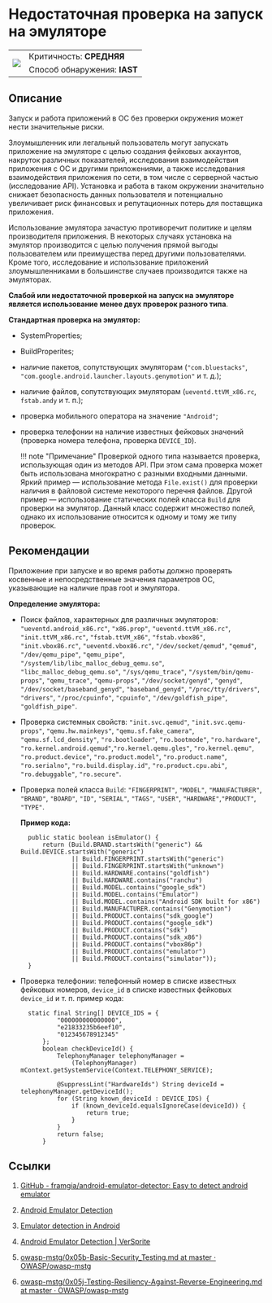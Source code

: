 # Недостаточная проверка на запуск на эмуляторе

<table class='noborder'>
    <colgroup>
      <col/>
      <col/>
    </colgroup>
    <tbody>
      <tr>
        <td rowspan="2"><img src="../../../img/defekt_srednij.png"/></td>
        <td>Критичность:<strong> СРЕДНЯЯ</strong></td>
      </tr>
      <tr>
        <td>Способ обнаружения:<strong> IAST</strong></td>
      </tr>
    </tbody>
</table>

## Описание

Запуск и работа приложений в ОС без проверки окружения может нести значительные риски.

Злоумышленник или легальный пользователь могут запускать приложение на эмуляторе с целью создания фейковых аккаунтов, накруток различных показателей, исследования взаимодействия приложения с ОС и другими приложениями, а также исследования взаимодействия приложения по сети, в том числе с серверной частью (исследование API). Установка и работа в таком окружении значительно снижает безопасность данных пользователя и потенциально увеличивает риск финансовых и репутационных потерь для поставщика приложения.

Использование эмулятора зачастую противоречит политике и целям производителя приложения. В некоторых случаях установка на эмулятор производится с целью получения прямой выгоды пользователем или преимущества перед другими пользователями. Кроме того, исследование и использование приложений злоумышленниками в большинстве случаев производится также на эмуляторах.

**Слабой или недостаточной проверкой на запуск на эмуляторе является использование менее двух проверок разного типа**. 

**Стандартная проверка на эмулятор:**

* SystemProperties;

* BuildProperites;

* наличие пакетов, сопутствующих эмуляторам (`"com.bluestacks"`, `"com.google.android.launcher.layouts.genymotion"` и т. д.);

* наличие файлов, сопутствующих эмуляторам (`ueventd.ttVM_x86.rc`, `fstab.andy` и т. п.);

* проверка мобильного оператора на значение `"Android"`;

* проверка телефонии на наличие известных фейковых значений (проверка номера телефона, проверка `DEVICE_ID`).

    !!! note "Примечание"
        Проверкой одного типа называется проверка, использующая один из методов API. При этом сама проверка может быть использована многократно с разными входными данными. Яркий пример — использование метода `File.exist()` для проверки наличия в файловой системе некоторого перечня файлов. Другой пример — использование статических полей класса `Build` для проверки на эмулятор. Данный класс содержит множество полей, однако их использование относится к одному и тому же типу проверок.

## Рекомендации

Приложение при запуске и во время работы должно проверять косвенные и непосредственные значения параметров ОС, указывающие на наличие прав root и эмулятора.

**Определение эмулятора:**

* Поиск файлов, характерных для различных эмуляторов: `"ueventd.android_x86.rc"`, `"x86.prop"`, `"ueventd.ttVM_x86.rc"`, `"init.ttVM_x86.rc"`, `"fstab.ttVM_x86"`, `"fstab.vbox86"`, `"init.vbox86.rc"`, `"ueventd.vbox86.rc"`, `"/dev/socket/qemud"`, `"qemud"`, `"/dev/qemu_pipe"`, `"qemu_pipe"`, `"/system/lib/libc_malloc_debug_qemu.so"`, `"libc_malloc_debug_qemu.so"`, `"/sys/qemu_trace"`, `"/system/bin/qemu-props"`, `"qemu_trace"`, `"qemu-props"`, `"/dev/socket/genyd"`, `"genyd"`, `"/dev/socket/baseband_genyd"`, `"baseband_genyd"`, `"/proc/tty/drivers"`, `"drivers"`, `"/proc/cpuinfo"`, `"cpuinfo"`, `"/dev/goldfish_pipe"`, `"goldfish_pipe"`.

* Проверка системных свойств: `"init.svc.qemud"`, `"init.svc.qemu-props"`, `"qemu.hw.mainkeys"`, `"qemu.sf.fake_camera"`, `"qemu.sf.lcd_density"`, `"ro.bootloader"`, `"ro.bootmode"`, `"ro.hardware"`, `"ro.kernel.android.qemud"`,`"ro.kernel.qemu.gles"`, `"ro.kernel.qemu"`, `"ro.product.device"`, `"ro.product.model"`, `"ro.product.name"`, `"ro.serialno"`, `"ro.build.display.id"`, `"ro.product.cpu.abi"`, `"ro.debuggable"`, `"ro.secure"`.

* Проверка полей класса `Build`: `"FINGERPRINT"`, `"MODEL"`, `"MANUFACTURER"`, `"BRAND"`, `"BOARD"`, `"ID"`, `"SERIAL"`, `"TAGS"`, `"USER"`, `"HARDWARE"`,`"PRODUCT"`, `"TYPE"`.

    **Пример кода:**

        public static boolean isEmulator() {
            return (Build.BRAND.startsWith("generic") && Build.DEVICE.startsWith("generic")
                    || Build.FINGERPRINT.startsWith("generic")
                    || Build.FINGERPRINT.startsWith("unknown")
                    || Build.HARDWARE.contains("goldfish")
                    || Build.HARDWARE.contains("ranchu")
                    || Build.MODEL.contains("google_sdk")
                    || Build.MODEL.contains("Emulator")
                    || Build.MODEL.contains("Android SDK built for x86")
                    || Build.MANUFACTURER.contains("Genymotion")
                    || Build.PRODUCT.contains("sdk_google")
                    || Build.PRODUCT.contains("google_sdk")
                    || Build.PRODUCT.contains("sdk")
                    || Build.PRODUCT.contains("sdk_x86")
                    || Build.PRODUCT.contains("vbox86p")
                    || Build.PRODUCT.contains("emulator")
                    || Build.PRODUCT.contains("simulator"));
        }

* Проверка телефонии: телефонный номер в списке известных фейковых номеров, `device_id` в списке известных фейковых `device_id` и т. п.
пример кода:

        static final String[] DEVICE_IDS = {
                "000000000000000",
                "e21833235b6eef10",
                "012345678912345"
            };
            boolean checkDeviceId() {
                TelephonyManager telephonyManager =
                    (TelephonyManager) mContext.getSystemService(Context.TELEPHONY_SERVICE);

                @SuppressLint("HardwareIds") String deviceId = telephonyManager.getDeviceId();
                for (String known_deviceId : DEVICE_IDS) {
                    if (known_deviceId.equalsIgnoreCase(deviceId)) {
                        return true;
                    }
                }
                return false;
            }

## Ссылки

1. [GitHub - framgia/android-emulator-detector: Easy to detect android emulator](https://github.com/framgia/android-emulator-detector)

2. [Android Emulator Detection](https://ray-chong.medium.com/android-emulator-detection-4d0f994aab5e)

3. [Emulator detection in Android](https://danielllewellyn.medium.com/emulator-detection-in-android-350efba44048)

4. [Android Emulator Detection | VerSprite](https://versprite.com/blog/application-security/android-emulator-detection/)

5. [owasp-mstg/0x05b-Basic-Security_Testing.md at master · OWASP/owasp-mstg](https://github.com/OWASP/owasp-mstg/blob/master/Document/0x05b-Basic-Security_Testing.md)

6. [owasp-mstg/0x05j-Testing-Resiliency-Against-Reverse-Engineering.md at master · OWASP/owasp-mstg](https://github.com/OWASP/owasp-mstg/blob/master/Document/0x05j-Testing-Resiliency-Against-Reverse-Engineering.md)